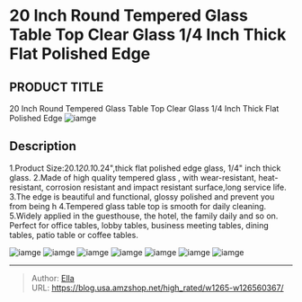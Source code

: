 # 20 Inch Round Tempered Glass Table Top Clear Glass 1/4 Inch Thick Flat Polished Edge


## PRODUCT TITLE 

20 Inch Round Tempered Glass Table Top Clear Glass 1/4 Inch Thick Flat Polished Edge
![iamge](https://b2bfiles1.gigab2b.cn/image/wkseller/14149/20221104_80c26e176840cb09d0da1d9226171cb2.jpg)

## Description

1.Product Size:20.1*20.1*0.24&#34;,thick flat polished edge glass, 1/4&#34; inch thick glass.
2.Made of high quality tempered glass , with wear-resistant, heat-resistant, corrosion resistant and impact resistant surface,long service life.
3.The edge is beautiful and functional, glossy polished and prevent you from being h
4.Tempered glass table top is smooth for daily cleaning.
5.Widely applied in the guesthouse, the hotel, the family daily and so on. Perfect for office tables, lobby tables, business meeting tables, dining tables, patio table or coffee tables.






![iamge](https://b2bfiles1.gigab2b.cn/image/wkseller/14149/20221104_0a0df08e9b1eb0af33eaa57dcc080cda.jpg)
![iamge](https://b2bfiles1.gigab2b.cn/image/wkseller/14149/20221104_7b30132b872986c8b01185a33d2078c8.jpg)
![iamge](https://b2bfiles1.gigab2b.cn/image/wkseller/14149/20221104_787cf8799bf896a1e304e6953dd9b96b.jpg)
![iamge](https://b2bfiles1.gigab2b.cn/image/wkseller/14149/20221104_c920b46ceb6f9c5d78f3de3a5ede6d3d.jpg)
![iamge](https://b2bfiles1.gigab2b.cn/image/wkseller/14149/20221104_d34535ab21c40d9ca3ca58f671ef85ff.jpg)
![iamge](https://b2bfiles1.gigab2b.cn/image/wkseller/14149/20221104_a92d1bb8b6b300b0ed562af01804ef87.jpg)
![iamge](https://b2bfiles1.gigab2b.cn/image/wkseller/14149/20221201_dd964fecda7deb1deabb07cd92214fed.jpg)


---

> Author: [Ella](https://blog.usa.amzshop.net/)  
> URL: https://blog.usa.amzshop.net/high_rated/w1265-w126560367/  


